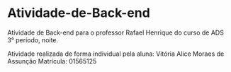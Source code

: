 # Atividade-de-Back-end
Atividade de Back-end para o professor Rafael Henrique do curso de ADS 3° período, noite.

Atividade realizada de forma individual pela aluna: Vitória Alice Moraes de Assunção
Matrícula: 01565125

